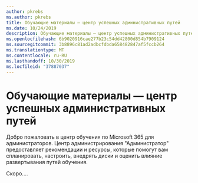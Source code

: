 ```yaml
---
author: pkrebs
ms.author: pkrebs
title: Обучающие материалы — центр успешных административных путей
ms.date: 10/24/2019
description: Обучающие материалы — центр успешных административных путей
ms.openlocfilehash: 6b9020916cae277b23c54dd42800d854b7909124
ms.sourcegitcommit: 3b8896c81ad2adbcfdbda658482847af5fccb264
ms.translationtype: MT
ms.contentlocale: ru-RU
ms.lasthandoff: 10/30/2019
ms.locfileid: "37887037"
---
```

# <a name="learning-pathways-admin-success-center"></a>Обучающие материалы — центр успешных административных путей

Добро пожаловать в центр обучения по Microsoft 365 для администраторов. Центр администрирования "Администратор" предоставляет рекомендации и ресурсы, которые помогут вам спланировать, настроить, внедрять диски и оценить влияние развертывания путей обучения.

Скоро....

